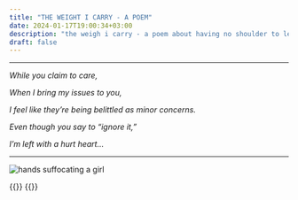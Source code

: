 ```yaml
---
title: "THE WEIGHT I CARRY - A POEM"
date: 2024-01-17T19:00:34+03:00
description: "the weigh i carry - a poem about having no shoulder to lean on"
draft: false
---
```

___

*While you claim to care,*

*When I bring my issues to you,*

*I feel like they’re being belittled as minor concerns.*

*Even though you say to “ignore it,”*

*I’m left with a hurt heart…*

____

![hands suffocating a girl](/images/the_weight_i_carry.png)

{{<comments>}}
{{<mini-toc>}}
